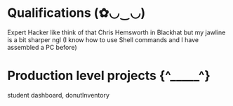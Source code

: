 # Qualifications (✿◡‿◡)
  Expert Hacker like think of that Chris Hemsworth in Blackhat but my jawline is a bit sharper ngl (I know how to use Shell commands and I have assembled a PC before)
# Production level projects {^_____^}
 student dashboard,
 donutInventory
  


<!---
robtzou/robtzou is a ✨ special ✨ repository because its `README.md` (this file) appears on your GitHub profile.
You can click the Preview link to take a look at your changes.
--->
